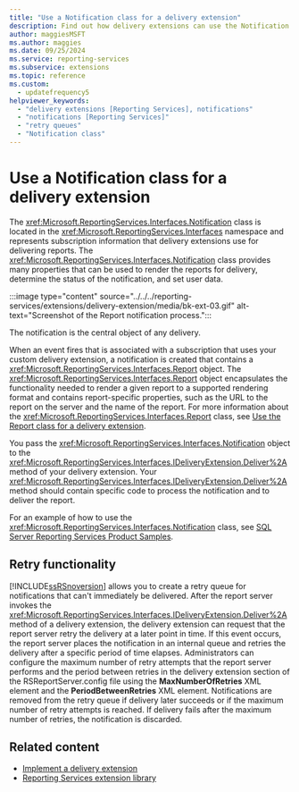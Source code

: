 ```yaml
---
title: "Use a Notification class for a delivery extension"
description: Find out how delivery extensions can use the Notification class. This class stores subscription information that is used when delivering reports.
author: maggiesMSFT
ms.author: maggies
ms.date: 09/25/2024
ms.service: reporting-services
ms.subservice: extensions
ms.topic: reference
ms.custom:
  - updatefrequency5
helpviewer_keywords:
  - "delivery extensions [Reporting Services], notifications"
  - "notifications [Reporting Services]"
  - "retry queues"
  - "Notification class"
---
```

# Use a Notification class for a delivery extension
  The <xref:Microsoft.ReportingServices.Interfaces.Notification> class is located in the <xref:Microsoft.ReportingServices.Interfaces> namespace and represents subscription information that delivery extensions use for delivering reports. The <xref:Microsoft.ReportingServices.Interfaces.Notification> class provides many properties that can be used to render the reports for delivery, determine the status of the notification, and set user data.  

:::image type="content" source="../../../reporting-services/extensions/delivery-extension/media/bk-ext-03.gif" alt-text="Screenshot of the Report notification process.":::

The notification is the central object of any delivery. 
  
 When an event fires that is associated with a subscription that uses your custom delivery extension, a notification is created that contains a <xref:Microsoft.ReportingServices.Interfaces.Report> object. The <xref:Microsoft.ReportingServices.Interfaces.Report> object encapsulates the functionality needed to render a given report to a supported rendering format and contains report-specific properties, such as the URL to the report on the server and the name of the report. For more information about the <xref:Microsoft.ReportingServices.Interfaces.Report> class, see [Use the Report class for a delivery extension](../../../reporting-services/extensions/delivery-extension/using-the-report-class-for-a-delivery-extension.md).  
  
 You pass the <xref:Microsoft.ReportingServices.Interfaces.Notification> object to the <xref:Microsoft.ReportingServices.Interfaces.IDeliveryExtension.Deliver%2A> method of your delivery extension. Your <xref:Microsoft.ReportingServices.Interfaces.IDeliveryExtension.Deliver%2A> method should contain specific code to process the notification and to deliver the report.  
  
 For an example of how to use the <xref:Microsoft.ReportingServices.Interfaces.Notification> class, see [SQL Server Reporting Services Product Samples](https://go.microsoft.com/fwlink/?LinkId=177889).  
  
## Retry functionality  
 [!INCLUDE[ssRSnoversion](../../../includes/ssrsnoversion-md.md)] allows you to create a retry queue for notifications that can't immediately be delivered. After the report server invokes the <xref:Microsoft.ReportingServices.Interfaces.IDeliveryExtension.Deliver%2A> method of a delivery extension, the delivery extension can request that the report server retry the delivery at a later point in time. If this event occurs, the report server places the notification in an internal queue and retries the delivery after a specific period of time elapses. Administrators can configure the maximum number of retry attempts that the report server performs and the period between retries in the delivery extension section of the RSReportServer.config file using the **MaxNumberOfRetries** XML element and the **PeriodBetweenRetries** XML element. Notifications are removed from the retry queue if delivery later succeeds or if the maximum number of retry attempts is reached. If delivery fails after the maximum number of retries, the notification is discarded.  
  
## Related content

- [Implement a delivery extension](../../../reporting-services/extensions/delivery-extension/implementing-a-delivery-extension.md)
- [Reporting Services extension library](../../../reporting-services/extensions/reporting-services-extension-library.md)
